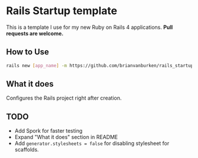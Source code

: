 # Rails Startup template

This is a template I use for my new Ruby on Rails 4 applications. **Pull requests are welcome.**

## How to Use

```bash
rails new [app_name] -m https://github.com/brianvanburken/rails_startup_template/template.rb
```

## What it does

Configures the Rails project right after creation.

## TODO

- Add Spork for faster testing
- Expand "What it does" section in README
- Add `generator.stylesheets = false` for disabling stylesheet for scaffolds.
